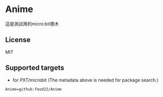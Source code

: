 # Anime

這是測試用的micro:bit積木

## License

MIT

## Supported targets

* for PXT/microbit
(The metadata above is needed for package search.)

```package
Anime=github:food22/Anime
```

